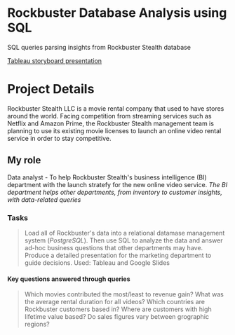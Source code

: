 # Rockbuster Database Analysis using SQL
SQL queries parsing insights from Rockbuster Stealth database

[Tableau storyboard presentation]

[Tableau storyboard presentation]:https://public.tableau.com/views/RockbusterStats_16132617524720/RockbusterStrategyVisuals?:language=en&:display_count=y&:origin=viz_share_link

# Project Details
Rockbuster Stealth LLC is a movie rental company that used to have stores around the world. Facing competition from streaming services such as Netflix and Amazon Prime, the Rockbuster Stealth management team is planning to use its existing movie licenses to launch an online video rental service in order to stay competitive. 

## My role
Data analyst - To help Rockbuster Stealth's business intelligence (BI) department with the launch stratefy for the new online video service.
*The BI department helps other departments, from inventory to customer insights, with data-related queries*

### Tasks
>Load all of Rockbuster's data into a relational datamase management system (*PostgreSQL*). Then use SQL to analyze the data and answer ad-hoc business questions that other departments may have. 
>Produce a detailed presentation for the marketing department to guide decisions. Used: Tableau and Google Slides

#### Key questions answered through queries
> Which movies contributed the most/least to revenue gain?
> What was the average rental duration for all videos?
> Which countries are Rockbuster customers based in?
> Where are customers with high lifetime value based?
> Do sales figures vary between grographic regions?

